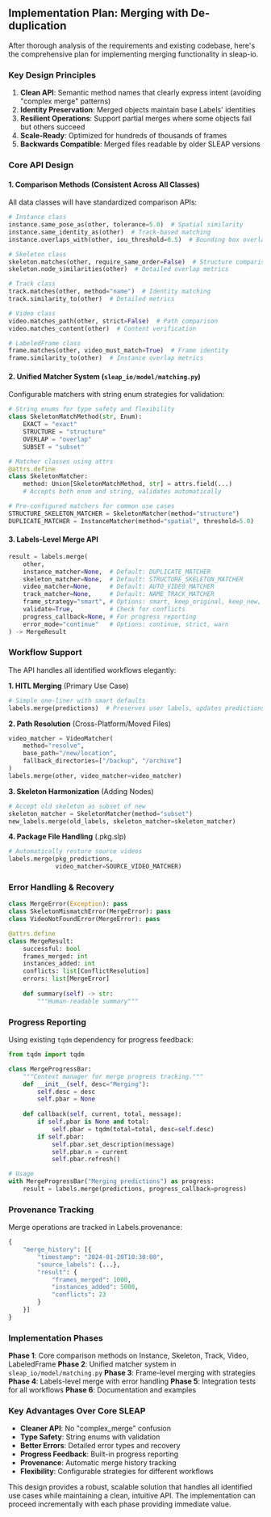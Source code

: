## Implementation Plan: Merging with De-duplication

After thorough analysis of the requirements and existing codebase, here's the comprehensive plan for implementing merging functionality in sleap-io.

### Key Design Principles

1. **Clean API**: Semantic method names that clearly express intent (avoiding "complex merge" patterns)
2. **Identity Preservation**: Merged objects maintain base Labels' identities
3. **Resilient Operations**: Support partial merges where some objects fail but others succeed
4. **Scale-Ready**: Optimized for hundreds of thousands of frames
5. **Backwards Compatible**: Merged files readable by older SLEAP versions

### Core API Design

#### 1. Comparison Methods (Consistent Across All Classes)

All data classes will have standardized comparison APIs:

```python
# Instance class
instance.same_pose_as(other, tolerance=5.0)  # Spatial similarity
instance.same_identity_as(other)  # Track-based matching
instance.overlaps_with(other, iou_threshold=0.5)  # Bounding box overlap

# Skeleton class  
skeleton.matches(other, require_same_order=False)  # Structure comparison
skeleton.node_similarities(other)  # Detailed overlap metrics

# Track class
track.matches(other, method="name")  # Identity matching
track.similarity_to(other)  # Detailed metrics

# Video class
video.matches_path(other, strict=False)  # Path comparison
video.matches_content(other)  # Content verification

# LabeledFrame class
frame.matches(other, video_must_match=True)  # Frame identity
frame.similarity_to(other)  # Instance overlap metrics
```

#### 2. Unified Matcher System (`sleap_io/model/matching.py`)

Configurable matchers with string enum strategies for validation:

```python
# String enums for type safety and flexibility
class SkeletonMatchMethod(str, Enum):
    EXACT = "exact"
    STRUCTURE = "structure"
    OVERLAP = "overlap"
    SUBSET = "subset"

# Matcher classes using attrs
@attrs.define
class SkeletonMatcher:
    method: Union[SkeletonMatchMethod, str] = attrs.field(...)
    # Accepts both enum and string, validates automatically

# Pre-configured matchers for common use cases
STRUCTURE_SKELETON_MATCHER = SkeletonMatcher(method="structure")
DUPLICATE_MATCHER = InstanceMatcher(method="spatial", threshold=5.0)
```

#### 3. Labels-Level Merge API

```python
result = labels.merge(
    other,
    instance_matcher=None,  # Default: DUPLICATE_MATCHER
    skeleton_matcher=None,  # Default: STRUCTURE_SKELETON_MATCHER  
    video_matcher=None,     # Default: AUTO_VIDEO_MATCHER
    track_matcher=None,     # Default: NAME_TRACK_MATCHER
    frame_strategy="smart", # Options: smart, keep_original, keep_new, keep_both
    validate=True,          # Check for conflicts
    progress_callback=None, # For progress reporting
    error_mode="continue"   # Options: continue, strict, warn
) -> MergeResult
```

### Workflow Support

The API handles all identified workflows elegantly:

**1. HITL Merging** (Primary Use Case)
```python
# Simple one-liner with smart defaults
labels.merge(predictions)  # Preserves user labels, updates predictions
```

**2. Path Resolution** (Cross-Platform/Moved Files)
```python
video_matcher = VideoMatcher(
    method="resolve",
    base_path="/new/location",
    fallback_directories=["/backup", "/archive"]
)
labels.merge(other, video_matcher=video_matcher)
```

**3. Skeleton Harmonization** (Adding Nodes)
```python
# Accept old skeleton as subset of new
skeleton_matcher = SkeletonMatcher(method="subset")
new_labels.merge(old_labels, skeleton_matcher=skeleton_matcher)
```

**4. Package File Handling** (.pkg.slp)
```python
# Automatically restore source videos
labels.merge(pkg_predictions, 
             video_matcher=SOURCE_VIDEO_MATCHER)
```

### Error Handling & Recovery

```python
class MergeError(Exception): pass
class SkeletonMismatchError(MergeError): pass
class VideoNotFoundError(MergeError): pass

@attrs.define
class MergeResult:
    successful: bool
    frames_merged: int
    instances_added: int
    conflicts: list[ConflictResolution]
    errors: list[MergeError]
    
    def summary(self) -> str:
        """Human-readable summary"""
```

### Progress Reporting

Using existing `tqdm` dependency for progress feedback:

```python
from tqdm import tqdm

class MergeProgressBar:
    """Context manager for merge progress tracking."""
    def __init__(self, desc="Merging"):
        self.desc = desc
        self.pbar = None
        
    def callback(self, current, total, message):
        if self.pbar is None and total:
            self.pbar = tqdm(total=total, desc=self.desc)
        if self.pbar:
            self.pbar.set_description(message)
            self.pbar.n = current
            self.pbar.refresh()

# Usage
with MergeProgressBar("Merging predictions") as progress:
    result = labels.merge(predictions, progress_callback=progress)
```

### Provenance Tracking

Merge operations are tracked in Labels.provenance:

```python
{
    "merge_history": [{
        "timestamp": "2024-01-20T10:30:00",
        "source_labels": {...},
        "result": {
            "frames_merged": 1000,
            "instances_added": 5000,
            "conflicts": 23
        }
    }]
}
```

### Implementation Phases

**Phase 1**: Core comparison methods on Instance, Skeleton, Track, Video, LabeledFrame
**Phase 2**: Unified matcher system in `sleap_io/model/matching.py`
**Phase 3**: Frame-level merging with strategies
**Phase 4**: Labels-level merge with error handling
**Phase 5**: Integration tests for all workflows
**Phase 6**: Documentation and examples

### Key Advantages Over Core SLEAP

- **Cleaner API**: No "complex_merge" confusion
- **Type Safety**: String enums with validation
- **Better Errors**: Detailed error types and recovery
- **Progress Feedback**: Built-in progress reporting
- **Provenance**: Automatic merge history tracking
- **Flexibility**: Configurable strategies for different workflows

This design provides a robust, scalable solution that handles all identified use cases while maintaining a clean, intuitive API. The implementation can proceed incrementally with each phase providing immediate value.